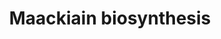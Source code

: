 ---
authors:
- Anwesha
- Eweitz
- Finterly
description: Developed by Gramene.org  Source:[http://plantreactome.gramene.org/ Plant
  Reactome].
last-edited: 2021-05-31
organisms:
- Oryza sativa
redirect_from:
- /index.php/Pathway:WP3065
- /instance/WP3065
schema-jsonld:
- '@context': https://schema.org/
  '@id': https://wikipathways.github.io/pathways/WP3065.html
  '@type': Dataset
  creator:
    '@type': Organization
    name: WikiPathways
  description: Developed by Gramene.org  Source:[http://plantreactome.gramene.org/
    Plant Reactome].
  keywords:
  - ''
  - reductase
  - O2
  - H2O
  - formononetin
  - NADPH
  - 2'-hydroxypseudobaptigenin
  - NADP+
  - 2'-hydroxyisoflavone
  - calycosin
  license: CC0
  name: Maackiain biosynthesis
seo: CreativeWork
title: Maackiain biosynthesis
wpid: WP3065
---